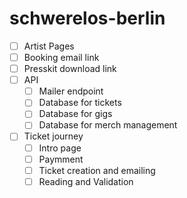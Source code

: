 # schwerelos-berlin

- [ ] Artist Pages
- [ ] Booking email link
- [ ] Presskit download link 
- [ ] API 
  - [ ] Mailer endpoint
  - [ ] Database for tickets
  - [ ] Database for gigs
  - [ ] Database for merch management
- [ ] Ticket journey
  - [ ] Intro page
  - [ ] Paymment 
  - [ ] Ticket creation and emailing
  - [ ] Reading and Validation
